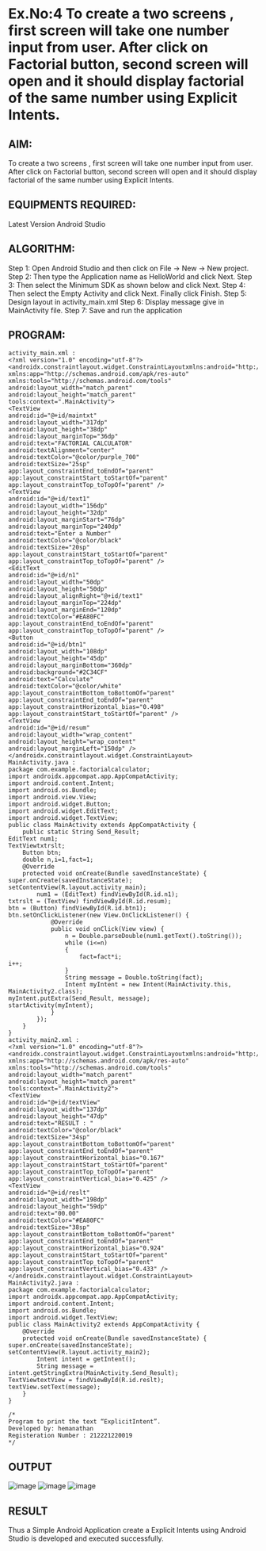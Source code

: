 # Ex.No:4 To create a two screens , first screen will take one number input from user. After click on Factorial button, second screen will open and it should display factorial of the same number using Explicit Intents.


## AIM:

To create a two screens , first screen will take one number input from user. After click on Factorial button, second screen will open and it should display factorial of the same number using Explicit Intents.

## EQUIPMENTS REQUIRED:

Latest Version Android Studio

## ALGORITHM:

Step 1: Open Android Studio and then click on File -> New -> New project.
Step 2: Then type the Application name as HelloWorld and click Next. 
Step 3: Then select the Minimum SDK as shown below and click Next. 
Step 4: Then select the Empty Activity and click Next. Finally click Finish. 
Step 5: Design layout in activity_main.xml
Step 6: Display message give in MainActivity file.
Step 7: Save and run the application

## PROGRAM:
```
activity_main.xml :
<?xml version="1.0" encoding="utf-8"?>
<androidx.constraintlayout.widget.ConstraintLayoutxmlns:android="http://schemas.android.com/apk/res/android"
xmlns:app="http://schemas.android.com/apk/res-auto"
xmlns:tools="http://schemas.android.com/tools"
android:layout_width="match_parent"
android:layout_height="match_parent"
tools:context=".MainActivity">
<TextView
android:id="@+id/maintxt"
android:layout_width="317dp"
android:layout_height="38dp"
android:layout_marginTop="36dp"
android:text="FACTORIAL CALCULATOR"
android:textAlignment="center"
android:textColor="@color/purple_700"
android:textSize="25sp"
app:layout_constraintEnd_toEndOf="parent"
app:layout_constraintStart_toStartOf="parent"
app:layout_constraintTop_toTopOf="parent" />
<TextView
android:id="@+id/text1"
android:layout_width="156dp"
android:layout_height="32dp"
android:layout_marginStart="76dp"
android:layout_marginTop="240dp"
android:text="Enter a Number"
android:textColor="@color/black"
android:textSize="20sp"
app:layout_constraintStart_toStartOf="parent"
app:layout_constraintTop_toTopOf="parent" />
<EditText
android:id="@+id/n1"
android:layout_width="50dp"
android:layout_height="50dp"
android:layout_alignRight="@+id/text1"
android:layout_marginTop="224dp"
android:layout_marginEnd="120dp"
android:textColor="#EA80FC"
app:layout_constraintEnd_toEndOf="parent"
app:layout_constraintTop_toTopOf="parent" />
<Button
android:id="@+id/btn1"
android:layout_width="108dp"
android:layout_height="45dp"
android:layout_marginBottom="360dp"
android:background="#2C34CF"
android:text="Calculate"
android:textColor="@color/white"
app:layout_constraintBottom_toBottomOf="parent"
app:layout_constraintEnd_toEndOf="parent"
app:layout_constraintHorizontal_bias="0.498"
app:layout_constraintStart_toStartOf="parent" />
<TextView
android:id="@+id/resum"
android:layout_width="wrap_content"
android:layout_height="wrap_content"
android:layout_marginLeft="150dp" />
</androidx.constraintlayout.widget.ConstraintLayout>
MainActivity.java :
package com.example.factorialcalculator;
import androidx.appcompat.app.AppCompatActivity;
import android.content.Intent;
import android.os.Bundle;
import android.view.View;
import android.widget.Button;
import android.widget.EditText;
import android.widget.TextView;
public class MainActivity extends AppCompatActivity {
    public static String Send_Result;
EditText num1;
TextViewtxtrslt;
    Button btn;
    double n,i=1,fact=1;
    @Override
    protected void onCreate(Bundle savedInstanceState) {
super.onCreate(savedInstanceState);
setContentView(R.layout.activity_main);
        num1 = (EditText) findViewById(R.id.n1);
txtrslt = (TextView) findViewById(R.id.resum);
btn = (Button) findViewById(R.id.btn1);
btn.setOnClickListener(new View.OnClickListener() {
            @Override
            public void onClick(View view) {
                n = Double.parseDouble(num1.getText().toString());
                while (i<=n)
                {
                    fact=fact*i;
i++;
                }
                String message = Double.toString(fact);
                Intent myIntent = new Intent(MainActivity.this, MainActivity2.class);
myIntent.putExtra(Send_Result, message);
startActivity(myIntent);
            }
        });
    }
}
activity_main2.xml :
<?xml version="1.0" encoding="utf-8"?>
<androidx.constraintlayout.widget.ConstraintLayoutxmlns:android="http://schemas.android.com/apk/res/android"
xmlns:app="http://schemas.android.com/apk/res-auto"
xmlns:tools="http://schemas.android.com/tools"
android:layout_width="match_parent"
android:layout_height="match_parent"
tools:context=".MainActivity2">
<TextView
android:id="@+id/textView"
android:layout_width="137dp"
android:layout_height="47dp"
android:text="RESULT : "
android:textColor="@color/black"
android:textSize="34sp"
app:layout_constraintBottom_toBottomOf="parent"
app:layout_constraintEnd_toEndOf="parent"
app:layout_constraintHorizontal_bias="0.167"
app:layout_constraintStart_toStartOf="parent"
app:layout_constraintTop_toTopOf="parent"
app:layout_constraintVertical_bias="0.425" />
<TextView
android:id="@+id/reslt"
android:layout_width="198dp"
android:layout_height="59dp"
android:text="00.00"
android:textColor="#EA80FC"
android:textSize="38sp"
app:layout_constraintBottom_toBottomOf="parent"
app:layout_constraintEnd_toEndOf="parent"
app:layout_constraintHorizontal_bias="0.924"
app:layout_constraintStart_toStartOf="parent"
app:layout_constraintTop_toTopOf="parent"
app:layout_constraintVertical_bias="0.433" />
</androidx.constraintlayout.widget.ConstraintLayout>
MainActivity2.java :
package com.example.factorialcalculator;
import androidx.appcompat.app.AppCompatActivity;
import android.content.Intent;
import android.os.Bundle;
import android.widget.TextView;
public class MainActivity2 extends AppCompatActivity {
    @Override
    protected void onCreate(Bundle savedInstanceState) {
super.onCreate(savedInstanceState);
setContentView(R.layout.activity_main2);
        Intent intent = getIntent();
        String message = intent.getStringExtra(MainActivity.Send_Result);
TextViewtextView = findViewById(R.id.reslt);
textView.setText(message);
    }
}

/*
Program to print the text “ExplicitIntent”.
Developed by: hemanathan
Registeration Number : 212221220019
*/
```
## OUTPUT
![image](https://github.com/danush564/Mobile-Application-Development/assets/98585166/5025a863-3605-4dbe-bbae-0fb9613d6ec9)
![image](https://github.com/danush564/Mobile-Application-Development/assets/98585166/b6d95214-2a03-4cac-b803-a37027bd14ab)
![image](https://github.com/danush564/Mobile-Application-Development/assets/98585166/87eefcf1-55e1-4ba4-aebc-ee7ff12b3ba0)

## RESULT
Thus a Simple Android Application create a Explicit Intents using Android Studio is developed and executed successfully.
